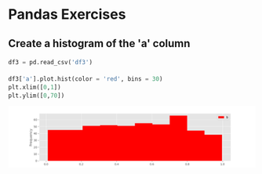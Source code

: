 # Pandas Exercises 



## Create a histogram of the 'a' column

````python
df3 = pd.read_csv('df3')

df3['a'].plot.hist(color = 'red', bins = 30)
plt.xlim([0,1])
plt.ylim([0,70])
````


![exercise2](exercise2.png)


